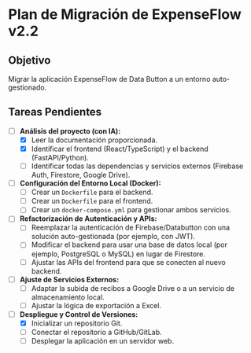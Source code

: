 # Plan de Migración de ExpenseFlow v2.2

## Objetivo
Migrar la aplicación ExpenseFlow de Data Button a un entorno auto-gestionado.

## Tareas Pendientes
- [ ] **Análisis del proyecto (con IA):**
    - [x] Leer la documentación proporcionada.
    - [x] Identificar el frontend (React/TypeScript) y el backend (FastAPI/Python).
    - [ ] Identificar todas las dependencias y servicios externos (Firebase Auth, Firestore, Google Drive).

- [ ] **Configuración del Entorno Local (Docker):**
    - [ ] Crear un `Dockerfile` para el backend.
    - [ ] Crear un `Dockerfile` para el frontend.
    - [ ] Crear un `docker-compose.yml` para gestionar ambos servicios.

- [ ] **Refactorización de Autenticación y APIs:**
    - [ ] Reemplazar la autenticación de Firebase/Databutton con una solución auto-gestionada (por ejemplo, con JWT).
    - [ ] Modificar el backend para usar una base de datos local (por ejemplo, PostgreSQL o MySQL) en lugar de Firestore.
    - [ ] Ajustar las APIs del frontend para que se conecten al nuevo backend.

- [ ] **Ajuste de Servicios Externos:**
    - [ ] Adaptar la subida de recibos a Google Drive o a un servicio de almacenamiento local.
    - [ ] Ajustar la lógica de exportación a Excel.

- [ ] **Despliegue y Control de Versiones:**
    - [x] Inicializar un repositorio Git.
    - [ ] Conectar el repositorio a GitHub/GitLab.
    - [ ] Desplegar la aplicación en un servidor web.